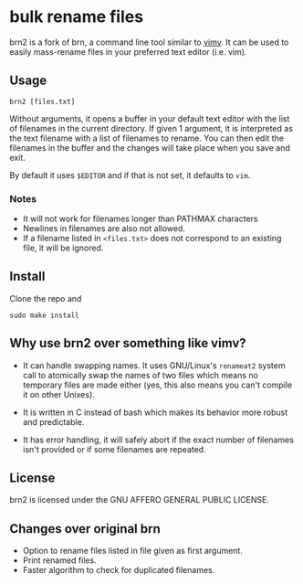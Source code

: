 # bulk rename files
 
brn2 is a fork of brn,
a command line tool similar to [vimv](https://github.com/thameera/vimv/).
It can be used to easily mass-rename files in your preferred text editor (i.e.
vim).
 
## Usage
```
brn2 [files.txt]
```
Without arguments, it opens a buffer in your default text editor with the list
of filenames in the current directory.  If given 1 argument, it is interpreted
as the text filename with a list of filenames to rename.  You can then edit the
filenames in the buffer and the changes will take place when you save and exit.
 
By default it uses `$EDITOR` and if that is not set, it defaults to `vim`.

### Notes
- It will not work for filenames longer than PATHMAX characters
- Newlines in filenames are also not allowed.
- If a filename listed in `<files.txt>` does not correspond to an existing file,
  it will be ignored.
 
## Install
 
Clone the repo and
```
sudo make install
```
 
## Why use brn2 over something like vimv?
 
* It can handle swapping names. It uses GNU/Linux's `renameat2` system call to
  atomically swap the names of two files which means no temporary files are made
  either (yes, this also means you can't compile it on other Unixes).
 
* It is written in C instead of bash which makes its behavior more robust and
  predictable.
 
* It has error handling, it will safely abort if the exact number of
  filenames isn't provided or if some filenames are repeated.
 
## License
brn2 is licensed under the GNU AFFERO GENERAL PUBLIC LICENSE.
 
## Changes over original brn
- Option to rename files listed in file given as first argument.
- Print renamed files.
- Faster algorithm to check for duplicated filenames.
